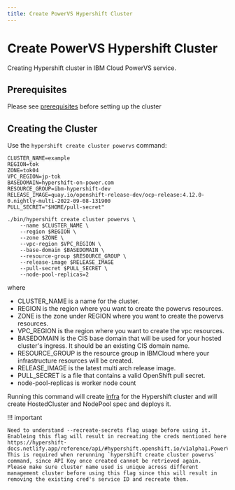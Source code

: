 ```yaml
---
title: Create PowerVS Hypershift Cluster
---
```


# Create PowerVS Hypershift Cluster

Creating Hypershift cluster in IBM Cloud PowerVS service.

## Prerequisites

Please see [prerequisites](../prerequisites-and-env-guide.md/#prerequisites) before setting up the cluster

## Creating the Cluster

Use the `hypershift create cluster powervs` command:

    CLUSTER_NAME=example
    REGION=tok
    ZONE=tok04
    VPC_REGION=jp-tok
    BASEDOMAIN=hypershift-on-power.com
    RESOURCE_GROUP=ibm-hypershift-dev
    RELEASE_IMAGE=quay.io/openshift-release-dev/ocp-release:4.12.0-0.nightly-multi-2022-09-08-131900
    PULL_SECRET="$HOME/pull-secret"
    
    ./bin/hypershift create cluster powervs \
        --name $CLUSTER_NAME \
        --region $REGION \
        --zone $ZONE \
        --vpc-region $VPC_REGION \
        --base-domain $BASEDOMAIN \
        --resource-group $RESOURCE_GROUP \
        --release-image $RELEASE_IMAGE
        --pull-secret $PULL_SECRET \
        --node-pool-replicas=2

where

* CLUSTER_NAME is a name for the cluster.
* REGION is the region where you want to create the powervs resources.
* ZONE is the zone under REGION where you want to create the powervs resources.
* VPC_REGION is the region where you want to create the vpc resources.
* BASEDOMAIN is the CIS base domain that will be used for your hosted cluster's ingress. It should be an existing CIS domain name.
* RESOURCE_GROUP is the resource group in IBMCloud where your infrastructure resources will be created.
* RELEASE_IMAGE is the latest multi arch release image.
* PULL_SECRET is a file that contains a valid OpenShift pull secret.
* node-pool-replicas is worker node count 

Running this command will create [infra](../create-infra-powervs-separately.md/#powevs-cluster-infra-resources ) for the Hypershift cluster and will create HostedCluster and NodePool spec and deploys it.

!!! important

    Need to understand --recreate-secrets flag usage before using it. Enableing this flag will result in recreating the creds mentioned here https://hypershift-docs.netlify.app/reference/api/#hypershift.openshift.io/v1alpha1.PowerVSPlatformSpec
    This is required when rerunning `hypershift create cluster powervs` command, since API Key once created cannot be retrieved again.
    Please make sure cluster name used is unique across different management cluster before using this flag since this will result in removing the existing cred's service ID and recreate them.
